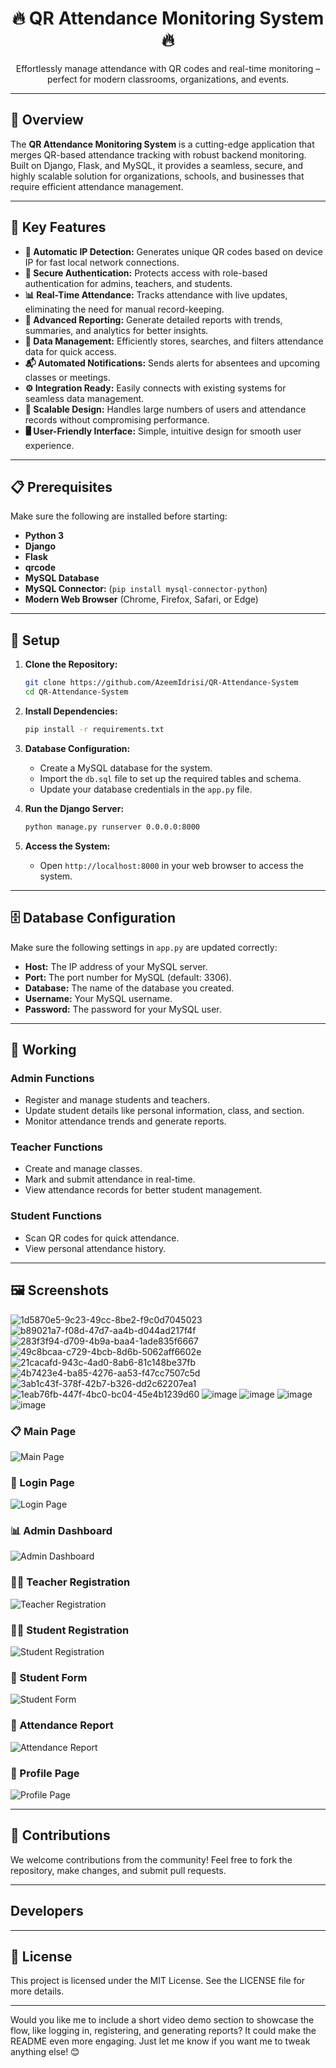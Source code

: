 <div align="center">  

# 🔥 QR Attendance Monitoring System 🔥

Effortlessly manage attendance with QR codes and real-time monitoring – perfect for modern classrooms, organizations, and events.

</div>  

---

## 🚀 Overview

The **QR Attendance Monitoring System** is a cutting-edge application that merges QR-based attendance tracking with robust backend monitoring. Built on Django, Flask, and MySQL, it provides a seamless, secure, and highly scalable solution for organizations, schools, and businesses that require efficient attendance management.

---

## 📝 Key Features

* **📱 Automatic IP Detection:** Generates unique QR codes based on device IP for fast local network connections.
* **🔐 Secure Authentication:** Protects access with role-based authentication for admins, teachers, and students.
* **📊 Real-Time Attendance:** Tracks attendance with live updates, eliminating the need for manual record-keeping.
* **📅 Advanced Reporting:** Generate detailed reports with trends, summaries, and analytics for better insights.
* **📂 Data Management:** Efficiently stores, searches, and filters attendance data for quick access.
* **📬 Automated Notifications:** Sends alerts for absentees and upcoming classes or meetings.
* **⚙️ Integration Ready:** Easily connects with existing systems for seamless data management.
* **🎯 Scalable Design:** Handles large numbers of users and attendance records without compromising performance.
* **🖥️ User-Friendly Interface:** Simple, intuitive design for smooth user experience.

---

## 📋 Prerequisites

Make sure the following are installed before starting:

* **Python 3**
* **Django**
* **Flask**
* **qrcode**
* **MySQL Database**
* **MySQL Connector:** (`pip install mysql-connector-python`)
* **Modern Web Browser** (Chrome, Firefox, Safari, or Edge)

---

## 🔧 Setup

1. **Clone the Repository:**

   ```bash
   git clone https://github.com/AzeemIdrisi/QR-Attendance-System
   cd QR-Attendance-System
   ```

2. **Install Dependencies:**

   ```bash
   pip install -r requirements.txt
   ```

3. **Database Configuration:**

   * Create a MySQL database for the system.
   * Import the `db.sql` file to set up the required tables and schema.
   * Update your database credentials in the `app.py` file.

4. **Run the Django Server:**

   ```bash
   python manage.py runserver 0.0.0.0:8000
   ```

5. **Access the System:**

   * Open `http://localhost:8000` in your web browser to access the system.

---

## 🗄️ Database Configuration

Make sure the following settings in `app.py` are updated correctly:

* **Host:** The IP address of your MySQL server.
* **Port:** The port number for MySQL (default: 3306).
* **Database:** The name of the database you created.
* **Username:** Your MySQL username.
* **Password:** The password for your MySQL user.

---

## 🎯 Working

### Admin Functions

* Register and manage students and teachers.
* Update student details like personal information, class, and section.
* Monitor attendance trends and generate reports.

### Teacher Functions

* Create and manage classes.
* Mark and submit attendance in real-time.
* View attendance records for better student management.

### Student Functions

* Scan QR codes for quick attendance.
* View personal attendance history.

---

## 🖼️ Screenshots
![1d5870e5-9c23-49cc-8be2-f9c0d7045023](https://github.com/user-attachments/assets/2e68929d-dd66-4732-b114-88d2a8d64d53)
![b89021a7-f08d-47d7-aa4b-d044ad217f4f](https://github.com/user-attachments/assets/820d70a5-7d6d-4148-af46-9bed08352a60)
![283f3f94-d709-4b9a-baa4-1ade835f6667](https://github.com/user-attachments/assets/a7afc91e-1af9-440d-a034-f8642f97a654)
![49c8bcaa-c729-4bcb-8d6b-5062aff6602e](https://github.com/user-attachments/assets/177d145f-6e30-431c-9e8f-53e7406348f1)
![21cacafd-943c-4ad0-8ab6-81c148be37fb](https://github.com/user-attachments/assets/f5338048-d3e4-4537-9381-28c1d695304f)
![4b7423e4-ba85-4276-aa53-f47cc7507c5d](https://github.com/user-attachments/assets/792cfd7e-dfb9-4581-a37e-53e64f6df5df)
![3ab1c43f-378f-42b7-b326-dd2c62207ea1](https://github.com/user-attachments/assets/3313953c-fe6b-4baa-9176-809c5dae3764)
![1eab76fb-447f-4bc0-bc04-45e4b1239d60](https://github.com/user-attachments/assets/43a8625d-82ea-4a76-92a7-c2453f9980d6)
![image](https://github.com/user-attachments/assets/7fa888fc-68e6-42aa-82fa-01b57d735f0c)
![image](https://github.com/user-attachments/assets/bca428f6-b6e1-4a34-a49a-cc7dd110a3a7)
![image](https://github.com/user-attachments/assets/2032b335-1908-49b1-acb8-31febb195091)
![image](https://github.com/user-attachments/assets/83a81a75-a215-4679-bfe7-300ac4bc0f7d)






### 📋 Main Page

![Main Page](./49c8bcaa-c729-4bcb-8d6b-5062aff6602e.png)

### 🔑 Login Page

![Login Page](./1eab76fb-447f-4bc0-bc04-45e4b1239d60.png)

### 📊 Admin Dashboard

![Admin Dashboard](./1d5870e5-9c23-49cc-8be2-f9c0d7045023.png)

### 👨‍🏫 Teacher Registration

![Teacher Registration](./3ab1c43f-378f-42b7-b326-dd2c62207ea1.png)

### 👩‍🎓 Student Registration

![Student Registration](./b89021a7-f08d-47d7-aa4b-d044ad217f4f.png)

### 🔄 Student Form

![Student Form](./4b7423e4-ba85-4276-aa53-f47cc7507c5d.png)

### 📅 Attendance Report

![Attendance Report](./21cacafd-943c-4ad0-8ab6-81c148be37fb.png)

### 📝 Profile Page

![Profile Page](./283f3f94-d709-4b9a-baa4-1ade835f6667.png)

---

## 🤝 Contributions

We welcome contributions from the community! Feel free to fork the repository, make changes, and submit pull requests.

---

## Developers



---

## 📄 License

This project is licensed under the MIT License. See the LICENSE file for more details.

---

Would you like me to include a short video demo section to showcase the flow, like logging in, registering, and generating reports? It could make the README even more engaging. Just let me know if you want me to tweak anything else! 😊
